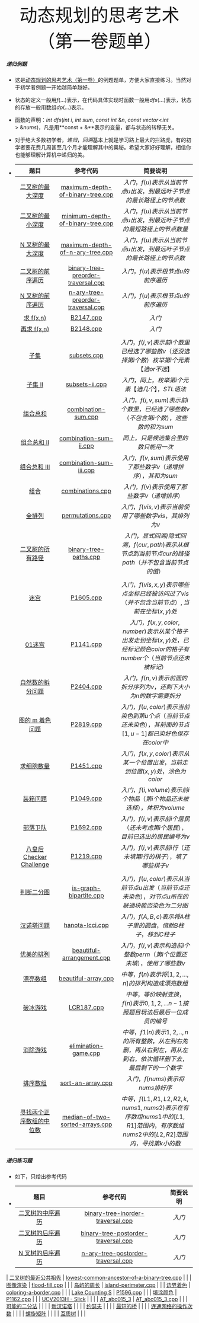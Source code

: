 <div align=center >
  <font face="黑体" size=7>动态规划的思考艺术（第一卷题单）</font>
 </div>


##### 递归例题

- 这是[动态规划的思考艺术（第一卷）](https://ofshare.github.io/2024-03-23-hello-algorithm/)的例题题单，方便大家直接练习。当然对于初学者例题一开始越简单越好。

- 状态的定义一般用$f(...)$表示，在代码具体实现时函数一般用$dfs(...)$表示，状态的存放一般用数组$dp(...)$表示。

- 函数的声明：$int \ dfs(int \ i, \ int \ sum, \ const \ int \ \&n, \ const \ vector\!<\!int\!> \ \&nums)$，凡是用**const  + &**表示的变量，都与状态的转移无关。

- 对于绝大多数初学者，$递归$，$回溯$基本上就是学习路上最大的拦路虎，有的初学者要花费几周甚至几个月才能理解其中的奥秘。希望大家好好理解，相信你也能够理解计算机中递归的美。

- |                             题目                             |                           参考代码                           |                           简要说明                           |
  | :----------------------------------------------------------: | :----------------------------------------------------------: | :----------------------------------------------------------: |
  | [二叉树的最大深度](https://leetcode.cn/problems/maximum-depth-of-binary-tree/description/) | [maximum-depth-of-binary-tree.cpp](https://github.com/OFShare/DP-Book/blob/master/codes/maximum-depth-of-binary-tree.cpp) | $入门，f(u)表示从当前节点u出发，到最远叶子节点的最长路径上的节点数$ |
  | [二叉树的最小深度](https://leetcode.cn/problems/minimum-depth-of-binary-tree/) | [minimum-depth-of-binary-tree.cpp](https://github.com/OFShare/DP-Book/blob/master/codes/minimum-depth-of-binary-tree.cpp) | $入门，f(u)表示从当前节点u出发，到最近叶子节点的最短路径上的节点数量$ |
  | [N 叉树的最大深度](https://leetcode.cn/problems/maximum-depth-of-n-ary-tree/description/) | [maximum-depth-of-n-ary-tree.cpp](https://github.com/OFShare/DP-Book/blob/master/codes/maximum-depth-of-n-ary-tree.cpp) | $入门，f(u)表示从当前节点u出发，到最远叶子节点的最长路径上的节点数$ |
  | [二叉树的前序遍历](https://leetcode.cn/problems/binary-tree-preorder-traversal/description/) | [binary-tree-preorder-traversal.cpp](https://github.com/OFShare/DP-Book/blob/master/codes/binary-tree-preorder-traversal.cpp) |              $入门，f(u)表示根节点u的前序遍历$               |
  | [N 叉树的前序遍历](https://leetcode.cn/problems/n-ary-tree-preorder-traversal/description/) | [n-ary-tree-preorder-traversal.cpp](https://github.com/OFShare/DP-Book/blob/master/codes/n-ary-tree-preorder-traversal.cpp) |              $入门，f(u)表示根节点u的前序遍历$               |
  |     [求 f(x,n)](https://www.luogu.com.cn/problem/B2147)      | [B2147.cpp](https://github.com/OFShare/DP-Book/blob/master/codes/B2147.cpp) |                            $入门$                            |
  |    [再求 f(x,n)](https://www.luogu.com.cn/problem/B2148)     | [B2148.cpp](https://github.com/OFShare/DP-Book/blob/master/codes/B2148.cpp) |                            $入门$                            |
  |                                                              |                                                              |                                                              |
  |        [子集](https://leetcode.cn/problems/subsets/)         | [subsets.cpp](https://github.com/OFShare/DP-Book/blob/master/codes/subsets.cpp) | $入门，f(i, v)表示前i个数里已经选了哪些数v（还没选择第i个数）枚举第i个元素【选 or 不选】$ |
  |     [子集 II](https://leetcode.cn/problems/subsets-ii/)      | [subsets-ii.cpp](https://github.com/OFShare/DP-Book/blob/master/codes/subsets-ii.cpp) |       $入门，同上，枚举第i个元素 【选几个】，STL语法$        |
  |  [组合总和](https://leetcode.cn/problems/combination-sum/)   | [combination-sum.cpp](https://github.com/OFShare/DP-Book/blob/master/codes/combination-sum.cpp) | $入门，f(i, v, sum)表示前i个数里，已经选了哪些数v（不包含第i个数），这些数的和为sum$ |
  | [组合总和 II](https://leetcode.cn/problems/combination-sum-ii/) | [combination-sum-ii.cpp](https://github.com/OFShare/DP-Book/blob/master/codes/combination-sum-ii.cpp) |             $同上，只是候选集合里的数只能用一次$             |
  | [组合总和 III](https://leetcode.cn/problems/combination-sum-iii/) | [combination-sum-iii.cpp](https://github.com/OFShare/DP-Book/blob/master/codes/combination-sum-iii.cpp) | $入门，f(v, sum)表示使用了那些数字v（递增排序），其和为sum$  |
  |      [组合](https://leetcode.cn/problems/combinations/)      | [combinations.cpp](https://github.com/OFShare/DP-Book/blob/master/codes/combinations.cpp) |         $入门，f(v)表示使用了那些数字v（递增排序）$          |
  |     [全排列](https://leetcode.cn/problems/permutations/)     | [permutations.cpp](https://github.com/OFShare/DP-Book/blob/master/codes/permutations.cpp) |    $入门，f(vis, v)表示当前使用了哪些数字vis，其排列为v$     |
  | [二叉树的所有路径](https://leetcode.cn/problems/binary-tree-paths/description/) | [binary-tree-paths.cpp](https://github.com/OFShare/DP-Book/blob/master/codes/binary-tree-paths.cpp) | $入门，显式回溯/隐式回溯，f(cur, path)表示从根节点到当前节点cur的路径path（并不包含当前节点的值）$ |
  |                                                              |                                                              |                                                              |
  |        [迷宫](https://www.luogu.com.cn/problem/P1605)        | [P1605.cpp](https://github.com/OFShare/DP-Book/blob/master/codes/P1605.cpp) | $入门，f(vis, x, y)表示哪些点坐标已经被访问过了vis（并不包含当前节点）, 当前在坐标(x, y)处$ |
  |       [01迷宫](https://www.luogu.com.cn/problem/P1141)       | [P1141.cpp](https://github.com/OFShare/DP-Book/blob/master/codes/P1141.cpp) | $入门，f(x, y, color, number)表示从某个格子出发走到坐标(x, y)处，已经标记颜色color的格子有number个（当前节点还未被标记）$ |
  |  [自然数的拆分问题](https://www.luogu.com.cn/problem/P2404)  | [P2404.cpp](https://github.com/OFShare/DP-Book/blob/master/codes/P2404.cpp) | $入门，f(n, v)表示前面的拆分序列为v，还剩下大小为n的数字需要拆分$ |
  |  [图的 m 着色问题](https://www.luogu.com.cn/problem/P2819)   | [P2819.cpp](https://github.com/OFShare/DP-Book/blob/master/codes/P2819.cpp) | $入门，f(u, color)表示当前染色到第u个点（当前节点还未染色），其前面的节点[1, u - 1]都已染好色保存在color中$ |
  |     [求细胞数量](https://www.luogu.com.cn/problem/P1451)     | [P1451.cpp](https://github.com/OFShare/DP-Book/blob/master/codes/P1451.cpp) | $入门，f(x, y, color)表示从某一个位置出发，当前走到位置(x, y)处，涂色为color$ |
  |      [装箱问题](https://www.luogu.com.cn/problem/P1049)      | [P1049.cpp](https://github.com/OFShare/DP-Book/blob/master/codes/P1049.cpp) | $入门，f(i, volume)表示前i个物品（第i个物品还未被选择），体积为volume$ |
  |      [部落卫队](https://www.luogu.com.cn/problem/P1692)      | [P1692.cpp](https://github.com/OFShare/DP-Book/blob/master/codes/P1692.cpp) | $入门，f(i, v)表示前i个居民（还未考虑第i个居民），目前已选出的居民编号为v$ |
  | [八皇后 Checker Challenge](https://www.luogu.com.cn/problem/P1219) | [P1219.cpp](https://github.com/OFShare/DP-Book/blob/master/codes/P1219.cpp) | $入门，f(i, v)表示前i行（还未填第i行的棋子），填了哪些棋子v$ |
  |                                                              |                                                              |                                                              |
  | [判断二分图](https://leetcode.cn/problems/is-graph-bipartite/) | [is-graph-bipartite.cpp](https://github.com/OFShare/DP-Book/blob/master/codes/is-graph-bipartite.cpp) | $入门，f(u, color)表示从当前节点u出发（当前节点还未染色），对节点u所在的联通块能否染色为二分图$ |
  |   [汉诺塔问题](https://leetcode.cn/problems/hanota-lcci/)    | [hanota-lcci.cpp](https://github.com/OFShare/DP-Book/blob/master/codes/hanota-lcci.cpp) | $入门，f(A, B, c)表示将A柱子里的圆盘，借助B柱子，移到C柱子$  |
  | [优美的排列](https://leetcode.cn/problems/beautiful-arrangement/) | [beautiful-arrangement.cpp](https://github.com/OFShare/DP-Book/blob/master/codes/beautiful-arrangement.cpp) | $入门，f(i, v)表示构造前i个整数perm（第i个位置还未填），使用了哪些数v$ |
  |  [漂亮数组](https://leetcode.cn/problems/beautiful-array/)   | [beautiful-array.cpp](https://github.com/OFShare/DP-Book/blob/master/codes/beautiful-array.cpp) |      $中等，f(n)表示将[1,2,...,n]的排列构造成漂亮数组$       |
  | [破冰游戏](https://leetcode.cn/problems/yuan-quan-zhong-zui-hou-sheng-xia-de-shu-zi-lcof/) | [LCR187.cpp](https://github.com/OFShare/DP-Book/blob/master/codes/LCR187.cpp) | $中等，等价映射变换，f(n)表示{0,1,2,...n-1}按照题目玩法后最后一位成员的编号$ |
  |  [消除游戏](https://leetcode.cn/problems/elimination-game/)  | [elimination-game.cpp](https://github.com/OFShare/DP-Book/blob/master/codes/elimination-game.cpp) | $中等，f1(n)表示{1,2,..,n}的所有整数，从左到右先删，再从右到左，再从左到右，依次循环删下去，最后剩下的一个数字$ |
  |   [排序数组](https://leetcode.cn/problems/sort-an-array/)    | [sort-an-array.cpp](https://github.com/OFShare/DP-Book/blob/master/codes/sort-an-array.cpp) |               $入门，f(nums)表示将nums排好序$                |
  | [寻找两个正序数组的中位数](https://leetcode.cn/problems/median-of-two-sorted-arrays/) | [median-of-two-sorted-arrays.cpp](https://github.com/OFShare/DP-Book/blob/master/codes/median-of-two-sorted-arrays.cpp) | $中等，f(L1, R1, L2, R2, k, nums1, nums2)表示在有序数组nums1中的[L1, R1]范围内，有序数组nums2中的[L2, R2]范围内，寻找第k小的数$ |

##### 递归练习题

- 如下，只给出参考代码

- |                             题目                             |                           参考代码                           | 简要说明 |
  | :----------------------------------------------------------: | :----------------------------------------------------------: | :------: |
  | [二叉树的中序遍历](https://leetcode.cn/problems/binary-tree-inorder-traversal/description/) | [binary-tree-inorder-traversal.cpp](https://github.com/OFShare/DP-Book/blob/master/codes/binary-tree-inorder-traversal.cpp) |  $入门$  |
  | [二叉树的后序遍历](https://leetcode.cn/problems/binary-tree-postorder-traversal/description/) | [binary-tree-postorder-traversal.cpp](https://github.com/OFShare/DP-Book/blob/master/codes/binary-tree-postorder-traversal.cpp) |  $入门$  |
  | [N 叉树的后序遍历](https://leetcode.cn/problems/n-ary-tree-postorder-traversal/description/) | [n-ary-tree-postorder-traversal.cpp](https://github.com/OFShare/DP-Book/blob/master/codes/n-ary-tree-postorder-traversal.cpp) |  $入门$  |
| [二叉树的最近公共祖先](https://leetcode.cn/problems/lowest-common-ancestor-of-a-binary-tree/) | [lowest-common-ancestor-of-a-binary-tree.cpp](https://github.com/OFShare/DP-Book/blob/master/codes/lowest-common-ancestor-of-a-binary-tree.cpp) |          |
  |     [图像渲染](https://leetcode.cn/problems/flood-fill/)     | [flood-fill.cpp](https://github.com/OFShare/DP-Book/blob/master/codes/flood-fill.cpp) |          |
  | [岛屿的周长](https://leetcode.cn/problems/island-perimeter/) | [island-perimeter.cpp](https://github.com/OFShare/DP-Book/blob/master/codes/island-perimeter.cpp) |          |
  | [边界着色](https://leetcode.cn/problems/coloring-a-border/)  | [coloring-a-border.cpp](https://github.com/OFShare/DP-Book/blob/master/codes/coloring-a-border.cpp) |          |
  |  [Lake Counting S](https://www.luogu.com.cn/problem/P1596)   | [P1596.cpp](https://github.com/OFShare/DP-Book/blob/master/codes/P1596.cpp) |          |
  |      [填涂颜色](https://www.luogu.com.cn/problem/P1162)      | [P1162.cpp](https://github.com/OFShare/DP-Book/blob/master/codes/P1162.cpp) |          |
  | [UCV2013H - Slick](https://www.luogu.com.cn/problem/SP15436) |                                                              |          |
  | [AT_abc015_3](https://www.luogu.com.cn/problem/AT_abc015_3)  | [AT_abc015_3.cpp](https://github.com/OFShare/DP-Book/blob/master/codes/AT_abc015_3.cpp) |          |
  | [可能的二分法](https://leetcode.cn/problems/possible-bipartition/) |                                                              |          |
  |      [新汉诺塔](https://www.luogu.com.cn/problem/P1242)      |                                                              |          |
  |       [约瑟夫](https://www.luogu.com.cn/problem/P1145)       |                                                              |          |
  |  [最短的桥](https://leetcode.cn/problems/shortest-bridge/)   |                                                              |          |
  | [连通网络的操作次数](https://leetcode.cn/problems/number-of-operations-to-make-network-connected/) |                                                              |          |
  |   [螺旋矩阵](https://leetcode.cn/problems/spiral-matrix/)    |                                                              |          |
  |   [互质树](https://leetcode.cn/problems/tree-of-coprimes/)   |                                                              |          |
  
